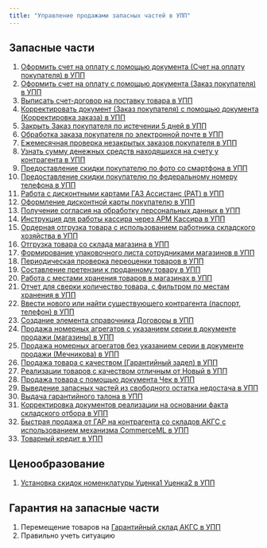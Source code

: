 ```yaml
---
title: "Управление продажами запасных частей в УПП"
---
```


## Запасные части
1. [Оформить счет на оплату с помощью документа (Счет на оплату покупателя) в УПП](Оформить%20счет%20на%20оплату%20с%20помощью%20документа%20(Счет%20на%20оплату%20покупателя)%20в%20УПП.md)
2. [Оформить счет на оплату с помощью документа (Заказ покупателя) в УПП](Оформить%20счет%20на%20оплату%20с%20помощью%20документа%20(Заказ%20покупателя)%20в%20УПП.md)
3. [Выписать счет-договор на поставку товара в УПП](Выписать%20счет-договор%20на%20поставку%20товара%20в%20УПП.md)
4. [Корректировать документ (Заказ покупателя) с помощью документа (Корректировка заказа) в УПП](Корректировать%20документ%20(Заказ%20покупателя)%20с%20помощью%20документа%20(Корректировка%20заказа)%20в%20УПП.md)
5. [Закрыть Заказ покупателя по истечении 5 дней в УПП](Закрыть%20Заказ%20покупателя%20по%20истечении%205%20дней%20в%20УПП.md)
6. [Обработка заказа покупателя по электронной почте в УПП](Обработка%20заказа%20покупателя%20по%20электронной%20почте%20в%20УПП.md)
7. [Ежемесячная проверка незакрытых заказов покупателя в УПП](Ежемесячная%20проверка%20незакрытых%20заказов%20покупателя%20в%20УПП.md)
8. [Узнать сумму денежных средств находящихся на счету у контрагента в УПП](Узнать%20сумму%20денежных%20средств%20находящихся%20на%20счету%20у%20контрагента%20в%20УПП.md)
9. [Предоставление скидки покупателю по фото со смартфона в УПП](Предоставление%20скидки%20покупателю%20по%20фото%20со%20смартфона%20в%20УПП.md)
10. [Предоставление скидки покупателю по федеральному номеру телефона в УПП](Предоставление%20скидки%20покупателю%20по%20федеральному%20номеру%20телефона%20в%20УПП.md)
11. [Работа с дисконтными картами ГАЗ Ассистанс (РАТ) в УПП](Работа%20с%20дисконтными%20картами%20ГАЗ%20Ассистанс%20(РАТ)%20в%20УПП.md)
12. [Оформление дисконтной карты покупателю в УПП](Оформление%20дисконтной%20карты%20покупателю%20в%20УПП.md)
13. [Получение согласия на обработку персональных данных в УПП](Получение%20согласия%20на%20обработку%20персональных%20данных%20в%20УПП.md)
14. [Инструкция для работы кассира через АРМ Кассира в УПП](Инструкция%20для%20работы%20кассира%20через%20АРМ%20Кассира%20в%20УПП.md) 
15. [Ордерная отгрузка товара с использованием работника складского хозяйства в УПП](Ордерная%20отгрузка%20товара%20с%20использованием%20работника%20складского%20хозяйства%20в%20УПП.md)
16. [Отгрузка товара со склада магазина в УПП](Отгрузка%20товара%20со%20склада%20магазина%20в%20УПП.md)
17. [Формирование упаковочного листа сотрудниками магазинов в УПП](Формирование%20упаковочного%20листа%20сотрудниками%20магазинов%20в%20УПП.md)
18. [Периодическая проверка переоценки товаров в УПП](Периодическая%20проверка%20переоценки%20товаров%20в%20УПП.md)
19. [Составление претензии к проданному товару в УПП](Составление%20претензии%20к%20проданному%20товару%20в%20УПП.md)
20. [Работа с местами хранения товаров в магазинах в УПП](Работа%20с%20местами%20хранения%20товаров%20в%20магазинах%20в%20УПП.md)
21. [Отчет для сверки количество товара, с фильтром по местам хранения в УПП](Отчет%20для%20сверки%20количество%20товара,%20с%20фильтром%20по%20местам%20хранения%20в%20УПП.md)
22. [Ввести нового или найти существующего контрагента (паспорт, телефон) в УПП](Ввести%20нового%20или%20найти%20существующего%20контрагента%20(паспорт,%20телефон)%20в%20УПП.md)
23. [Создание элемента справочника Договоры в УПП](Создание%20элемента%20справочника%20Договоры%20в%20УПП.md)
24. [Продажа номерных агрегатов с указанием серии в документе продажи (магазины) в УПП](Продажа%20номерных%20агрегатов%20с%20указанием%20серии%20в%20документе%20продажи%20(магазины)%20в%20УПП.md)
25. [Продажа номерных агрегатов без указанием серии в документе продажи (Мечникова) в УПП](Продажа%20номерных%20агрегатов%20без%20указанием%20серии%20в%20документе%20продажи%20(Мечникова)%20в%20УПП.md)
26. [Продажа товара с качеством (Гарантийный задел) в УПП](Продажа%20товара%20с%20качеством%20(Гарантийный%20задел)%20в%20УПП.md)
27. [Реализации товаров с качеством отличным от Новый в УПП](Реализации%20товаров%20с%20качеством%20отличным%20от%20Новый%20в%20УПП.md)
28. [Продажа товара с помощью документа Чек в УПП](Продажа%20товара%20с%20помощью%20документа%20Чек%20в%20УПП.md)
29. [Выведение запасных частей из свободного остатка недостача в УПП](Выведение%20запасных%20частей%20из%20свободного%20остатка%20недостача%20в%20УПП.md)
30. [Выдача гарантийного талона в УПП](Выдача%20гарантийного%20талона%20в%20УПП.md)
31. [Корректировка документов реализации на основании факта складского отбора в УПП](Корректировка%20документов%20реализации%20на%20основании%20факта%20складского%20отбора%20в%20УПП.md)
32. [Быстрая продажа от ГАР на контрагента со складов АКГС с использованием механизма CommerceML в УПП](Быстрая%20продажа%20от%20ГАР%20на%20контрагента%20со%20складов%20АКГС%20с%20использованием%20механизма%20CommerceML%20в%20УПП.md)
33. [Товарный кредит в УПП](Товарный%20кредит%20в%20УПП.md)

## Ценообразование
1. [Установка скидок номенклатуры Уценка1 Уценка2 в УПП](Установка%20скидок%20номенклатуры%20Уценка1%20Уценка2%20в%20УПП.md)

## Гарантия на запасные части
1. Перемещение товаров на [Гарантийный склад АКГС в УПП](Гарантийный%20склад%20АКГС%20в%20УПП.md)
2. Правильно учеть ситуацию 
